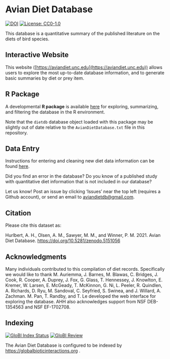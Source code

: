 Avian Diet Database 
===================

[![DOI](https://zenodo.org/badge/22651884.svg)](https://zenodo.org/badge/latestdoi/22651884)
[![License: CC0-1.0](https://licensebuttons.net/l/zero/1.0/80x15.png)](http://creativecommons.org/publicdomain/zero/1.0/)

This database is a quantitative summary of the published literature on the diets of bird species. 

## Interactive Website  

This website ([https://aviandiet.unc.edu](https://aviandiet.unc.edu)) allows users to explore the most up-to-date database information, and to generate basic summaries by diet or prey item.

## R Package
A developmental **R package** is available [here](https://github.com/ahhurlbert/aviandietdb) for exploring, summarizing, and filtering the database in the R environment.

Note that the `dietdb` database object loaded with this package may be slightly out of date relative to the `AvianDietDatabase.txt` file in this repository.

## Data Entry  

Instructions for entering and cleaning new diet data information can be found [here](instructions/instructions.md).

Did you find an error in the database? Do you know of a published study with quantitative diet information that is not included in our database?  

Let us know! Post an issue by clicking ‘Issues’ near the top left (requires a Github account), or send an email to aviandietdb@gmail.com.

## Citation

Please cite this dataset as:

Hurlbert, A. H., Olsen, A. M., Sawyer, M. M., and Winner, P. M. 2021. Avian Diet Database. https://doi.org/10.5281/zenodo.5151056



## Acknowledgments

Many individuals contributed to this compilation of diet records. Specifically we would like to thank M. Auriemma, J. Barnes, M. Blawas, C. Bridges, J. Cook, R. Cooper, A. Duprey, J. Fox, G. Glass, T. Hennessey, J. Knowlton, E. Kremer, W. Larsen, E. McGeady, T. McKinnon, G. Ni, L. Peeler, R. Quindlen, A. Richards, D. Ryu, M. Sandoval, C. Seyfried, S. Swinea, and J. Willard, A. Zachman. M. Pan, T. Randby, and T. Le developed the web interface for exploring the database. AHH also acknowledges support from NSF DEB-1354563 and NSF EF-1702708.

## Indexing
[![GloBI Index Status](https://api.globalbioticinteractions.org/interaction.svg?interactionType=ecologicallyRelatedTo&accordingTo=globi:hurlbertlab/dietdatabase&refutes=true&refutes=false)](https://www.globalbioticinteractions.org/?interactionType=ecologicallyRelatedTo&accordingTo=globi:hurlbertlab/dietdatabase&refutes=true&refutes=false)
[![GloBI Review](https://depot.globalbioticinteractions.org/reviews/hurlbertlab/dietdatabase/review.svg)](https://depot.globalbioticinteractions.org/reviews/hurlbertlab/dietdatabase/README.txt)

The Avian Diet Database is configured to be indexed by https://globalbioticinteractions.org .
